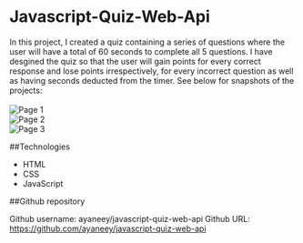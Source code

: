 # Javascript-Quiz-Web-Api
In this project, I created a quiz containing a series of questions where the user will have a total of 60 seconds to complete all 5 questions. I have desgined the quiz so that the user will gain points for every correct response and lose points irrespectively, for every incorrect question as well as having seconds deducted from the timer. See below for snapshots of the projects:
<br>
<br>
![Page 1](https://user-images.githubusercontent.com/108099259/182370018-4345f813-2951-45ce-a3b7-dc3e3f9f0e38.png)
<br>
![Page 2](https://user-images.githubusercontent.com/108099259/182370042-74df1ecd-237d-4ca5-90eb-2e66efc60367.png)
<br>
![Page 3](https://user-images.githubusercontent.com/108099259/182371567-7c83fa08-eeb5-4988-bfe6-4165103bcbae.png)
<br>



##Technologies
- HTML
- CSS
- JavaScript

##Github repository 

Github username: ayaneey/javascript-quiz-web-api
Github URL: https://github.com/ayaneey/javascript-quiz-web-api

